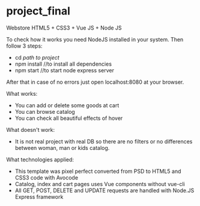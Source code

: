 # project_final
Webstore HTML5 + CSS3 + Vue JS + Node JS

To check how it works you need NodeJS installed in your system. Then follow 3 steps:
* cd *path to project*
* npm install //to install all dependencies
* npm start //to start node express server
  
After that in case of no errors just open localhost:8080 at your browser.

What works:
* You can add or delete some goods at cart
* You can browse catalog
* You can check all beautiful effects of hover

What doesn't work:
* It is not real project with real DB so there are no filters or no differences between woman, man or kids catalog.

What technologies applied:
* This template was pixel perfect converted from PSD to HTML5 and CSS3 code with Avocode
* Catalog, index and cart pages uses Vue components without vue-cli
* All GET, POST, DELETE and UPDATE requests are handled with Node.JS Express framework
